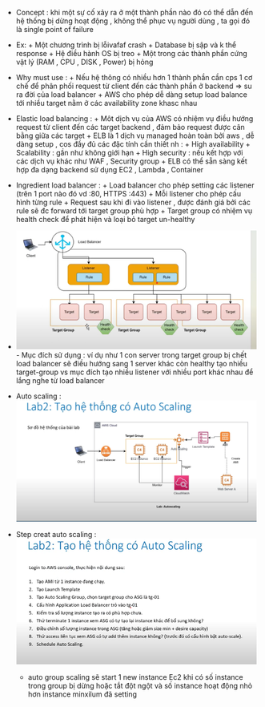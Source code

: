    * Concept :
         khi một sự cố xảy ra ở một thành phần nào đó có thể dẫn đến hệ thống bị dừng hoạt động , không thể phục vụ
         người dùng , ta gọi đó là single point of failure
   * Ex:
         + Một chương trình bị lỗivafaf crash
         + Database bị sập và k thể response
         + Hệ điều hành OS bị treo
         + Một trong các thành phần cứng vật lý (RAM , CPU , DISK , Power) bị hỏng 
   * Why must use :
         + Nếu hệ thông có nhiều hơn 1 thành phần cần cps 1 cơ chế để phân phối request từ client đến các thành phần ở backend => su ra đời của load balancer
         + AWS cho phép dễ dàng setup load balance tới nhiều target nằm ở các availability zone khasc nhau
   * Elastic load balancing :
         + Môt dịch vụ của AWS có nhiệm vụ điều hướng request từ client đến các target backend , đảm bảo request được cân bằng giữa các target 
         + ELB là 1 dịch vụ managed hoàn toàn bởi aws , dễ dàng setup , cos đầy đủ các đặc tính cần thiết nh :
               + High availability
               + Scalability : gần như không giới hạn
               + High security : nếu kết hợp với các dịch vụ khác như WAF , Security group
               + ELB có thể sẵn sàng kết hợp đa dạng backend sử dụng EC2 , Lambda , Container 
   * Ingredient load balancer :
         + Load balancer cho phép setting các listener (trên 1 port nào đó vd :80, HTTPS :443)
         + Mỗi listener cho phép cấu hình từng rule
         + Request sau khi đi vào listener , được đánh giá bởi các rule sẽ đc forward tới target group phù hợp
         + Target group có nhiệm vụ health check để phát hiện và loại bỏ target un-healthy
   * ![load_balancer_ingredient.png](load_balancer_ingredient.png)
         - Mục đích sử dụng : ví dụ như 1 con server trong target group bị chết load balancer  sẽ điều hướng sang 1 server khác còn healthy
                              tạo nhiều target-group vs mục đích tạo nhiều listener với nhiều port khác nhau để lắng nghe từ load balancer

   * Auto scaling :
          ![auto_sacling.png](auto_sacling.png)
   * Step creat auto scaling :
        ![step_auto_scaling.png](step_auto_scaling.png)
       + auto group scaling sẽ start 1 new instance Ec2 khi có số instance trong group bị dừng hoặc tắt đột ngột và số instance hoạt động nhỏ hơn instance minxilum đã setting